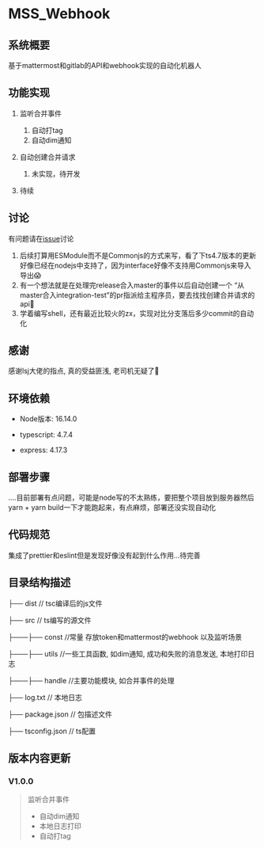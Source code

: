 # MSS_Webhook

## 系统概要

基于mattermost和gitlab的API和webhook实现的自动化机器人

## 功能实现

1. 监听合并事件
    1. 自动打tag
    2. 自动dim通知

2. 自动创建合并请求
    1. 未实现，待开发

3. 待续

## 讨论

有问题请在[issue](https://github.com/coderkpc/gitlab_webhook/issues)讨论

1. 后续打算用ESModule而不是Commonjs的方式来写，看了下ts4.7版本的更新好像已经在nodejs中支持了，因为interface好像不支持用Commonjs来导入导出😱
2. 有一个想法就是在处理完release合入master的事件以后自动创建一个 “从master合入integration-test”的pr指派给主程序员，要去找找创建合并请求的api🤔
3. 学着编写shell，还有最近比较火的zx，实现对比分支落后多少commit的自动化



## 感谢

感谢lsj大佬的指点, 真的受益匪浅, 老司机无疑了🙉

## 环境依赖

- Node版本: 16.14.0

- typescript: 4.7.4

- express: 4.17.3

## 部署步骤

....目前部署有点问题，可能是node写的不太熟练，要把整个项目放到服务器然后yarn + yarn build一下才能跑起来，有点麻烦，部署还没实现自动化

## 代码规范

集成了prettier和eslint但是发现好像没有起到什么作用...待完善


## 目录结构描述

├── dist  // tsc编译后的js文件

├── src // ts编写的源文件

├───├── const //常量 存放token和mattermost的webhook 以及监听场景

├───├── utils //一些工具函数, 如dim通知, 成功和失败的消息发送, 本地打印日志

├───├── handle //主要功能模块, 如合并事件的处理

├── log.txt // 本地日志

├── package.json  // 包描述文件

├── tsconfig.json // ts配置



## 版本内容更新

### V1.0.0 

> 监听合并事件
>
> - 自动dim通知
> - 本地日志打印
> - 自动打tag
